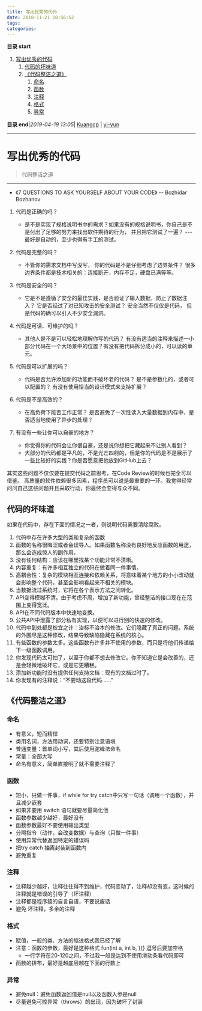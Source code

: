 ```yaml
---
title: 写出优秀的代码
date: 2018-11-21 10:56:52
tags: 
categories: 
---
```


**目录 start**
 
1. [写出优秀的代码](#写出优秀的代码)
    1. [代码的坏味道](#代码的坏味道)
    1. [《代码整洁之道》](#代码整洁之道)
        1. [命名](#命名)
        1. [函数](#函数)
        1. [注释](#注释)
        1. [格式](#格式)
        1. [异常](#异常)

**目录 end**|_2019-04-19 13:05_| [Kuangcp](https://github.com/Kuangcp/Note) | [yi-yun](https://github.com/yi-yun/Memo)
****************************************
# 写出优秀的代码
> 代码整洁之道


***************************

- 《7 QUESTIONS TO ASK YOURSELF ABOUT YOUR CODE》 -- Bozhidar Bozhanov 

1. 代码是正确的吗？  
    - 是不是实现了规格说明书中的需求？如果没有的规格说明书，你自己是不是付出了足够的努力来找出软件期待的行为， 并且把它测试了一遍？ --- 最好是自动的，至少也得有手工的测试。 
2. 代码是完整的吗？
    - 不管你的需求文档中写没写， 你的代码是不是仔细考虑了边界条件？  很多边界条件都是技术相关的：连接断开，内存不足，硬盘已满等等。
3. 代码是安全的吗？
    -  它是不是遵循了安全的最佳实践，是否验证了输入数据，防止了数据注入？ 它是否经过了对已知攻击的安全测试？ 安全当然不仅仅是代码， 但是代码的确可以引入不少安全漏洞。
4. 代码是可读、可维护的吗？
    - 其他人是不是可以轻松地理解你写的代码？ 有没有适当的注释来描述一小部分代码在一个大场景中的位置？有没有把代码拆分成小的，可以读的单元。

5. 代码是可以扩展的吗？
    - 代码是否允许添加新的功能而不破坏老的代码？ 是不是参数化的，或者可以配置的？ 有没有使用恰当的设计模式来支持扩展？
6. 代码是不是高效的？
    - 在高负荷下能否工作正常？  是否避免了一次性读入大量数据到内存中，是否适当地使用了异步的处理？ 
7.  有没有一些让你可以自豪的地方？
    - 你觉得你的代码会让你很自豪，还是说你想把它藏起来不让别人看到？
    - 大部分的代码都是平凡的，不是光芒四射的，但是你的代码是不是展示了一些比较好的实践？你是否愿意把他放到GitHub上去？ 

其实这些问题不仅仅要在提交代码之前思考，在Code Review的时候也完全可以借鉴。
高质量的软件依赖很多因素，程序员可以说是最重要的一环。我觉得经常问问自己这些问题并且采取行动，你最终会变得与众不同。 

## 代码的坏味道

如果在代码中，存在下面的情况之一者，则说明代码需要清除腐败。

1. 代码中存在许多大型的类和复杂的函数
1. 函数的名称很晦涩或者会误导人。如果函数名称没有良好地反应函数的用途，那么会造成惊人的副作用。
1. 没有任何结构：应该在哪里找某个功能非常不清晰。
1. 内容重复：有许多相互独立的代码在做着同一件事情。
1. 高耦合性：复杂的模块相互连接和依赖关系，将意味着某个地方的小小改动就会影响整个代码，甚至会影响看起来不相关的模块。
1. 当数据流过系统时，它将在各个表示方法之间转化。
1. API变得模糊不清。由于考虑不周，增加了新功能，曾经整洁的接口现在在范围上变得宽泛。
1. API在不同代码版本中快速地变换。
1. 公共API中泄露了部分私有实现，以便可以进行别的快速的修改。
1. 代码中到处都是权宜之计：治标不治本的修改。它们隐藏了真正的问题。系统的外围尽是这种修改，结果导致缺陷隐藏在系统的核心。
1. 有些函数的参数太多。这些函数有许多并不使用的参数，而只是将他们传递给下一级函数调用。
1. 你发现代码太可怕了，以至于你都不想去修改它。你不知道它是会改善的，还是会轻微地破坏它，或是它更糟糕。
1. 添加新功能时没有提供任何支持文档：现有的文档过时了。
1. 你发现有的注释说：“不要动这段代码......”

## 《代码整洁之道》
### 命名
- 有意义，短而精悍
- 类用名词，方法用动词，还要特别注意语境
- 普通变量：首单词小写，其后使用驼峰法命名
- 常量：全部大写
- 命名有意义，简单直接明了就不需要注释了
	
### 函数
- 短小，只做一件事，if while for try catch中只写一句话（调用一个函数），并且减少嵌套
- 如果非要用 switch 语句就要尽量简化他
- 函数参数越少越好，最好没有
- 函数参数最好不要使用输出类型
- 分隔指令（动作，会改变数据）与查询（只做一件事）
- 使用异常代替返回特定的错误码
- 把try catch 抽离封装到函数内
- 避免重复
	
### 注释
- 注释越少越好，注释往往得不到维护，代码变动了，注释却没有变，这时候的注释就是错误的引导了（坏注释）
- 注释都是程序猿的自言自语，不要说废话
- 避免 坏注释，多余的注释

### 格式
- 赋值，一般的类、方法的缩进格式我已经了解
- 注意：函数的参数，最好是这种格式 fun(int a, int b, ){} 逗号后要加空格
    - 一行字符在20-120之间，不过我一般是达到不使用滑动条看代码即可
- 函数的排布，最好是越底层越在下面的行数上

### 异常
- 避免null：避免函数返回值是null以及函数入参是null
- 尽量避免可控异常（throws）的出现，因为破坏了封装
